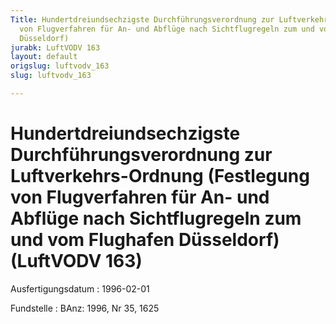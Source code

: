 ```yaml
---
Title: Hundertdreiundsechzigste Durchführungsverordnung zur Luftverkehrs-Ordnung (Festlegung
  von Flugverfahren für An- und Abflüge nach Sichtflugregeln zum und vom Flughafen
  Düsseldorf)
jurabk: LuftVODV 163
layout: default
origslug: luftvodv_163
slug: luftvodv_163

---
```


# Hundertdreiundsechzigste Durchführungsverordnung zur Luftverkehrs-Ordnung (Festlegung von Flugverfahren für An- und Abflüge nach Sichtflugregeln zum und vom Flughafen Düsseldorf) (LuftVODV 163)

Ausfertigungsdatum
:   1996-02-01

Fundstelle
:   BAnz: 1996, Nr 35, 1625

